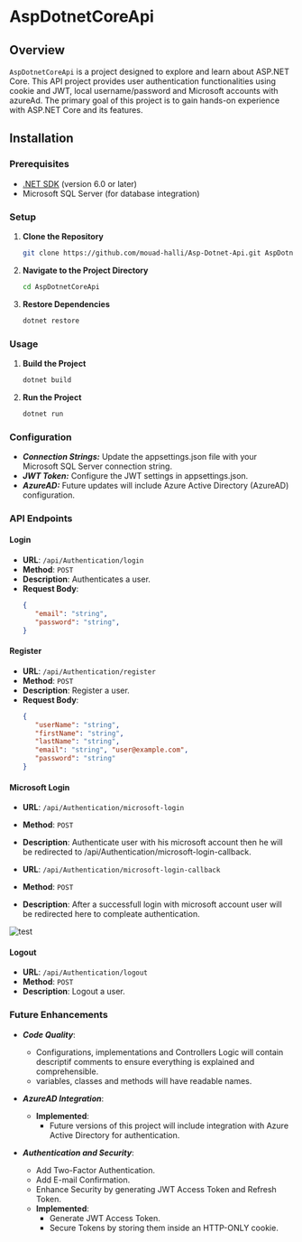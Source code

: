 # AspDotnetCoreApi

## Overview

`AspDotnetCoreApi` is a project designed to explore and learn about ASP.NET Core. This API project provides user authentication functionalities using cookie and JWT, local username/password and Microsoft accounts with azureAd. The primary goal of this project is to gain hands-on experience with ASP.NET Core and its features.

## Installation

### Prerequisites

- [.NET SDK](https://dotnet.microsoft.com/download) (version 6.0 or later)
- Microsoft SQL Server (for database integration)

### Setup

1. **Clone the Repository**

   ```bash
   git clone https://github.com/mouad-halli/Asp-Dotnet-Api.git AspDotnetCoreApi
   ```

2. **Navigate to the Project Directory**

   ```bash
   cd AspDotnetCoreApi
   ```
   
4. **Restore Dependencies**

    ```bash
    dotnet restore
    ```
    
### Usage

1. **Build the Project**

   ```bash
   dotnet build
   ```

2. **Run the Project**

   ```bash
   dotnet run
   ```

### Configuration

- ***Connection Strings:*** Update the appsettings.json file with your Microsoft SQL Server connection string.
- ***JWT Token:*** Configure the JWT settings in appsettings.json.
- ***AzureAD:*** Future updates will include Azure Active Directory (AzureAD) configuration.

### API Endpoints

#### Login

- **URL**: `/api/Authentication/login`
- **Method**: `POST`
- **Description**: Authenticates a user.
- **Request Body**:
  ```json
  {
     "email": "string",
     "password": "string",
  }

#### Register

- **URL**: `/api/Authentication/register`
- **Method**: `POST`
- **Description**: Register a user.
- **Request Body**:
  ```json
  {
     "userName": "string",
     "firstName": "string",
     "lastName": "string",
     "email": "string", "user@example.com",
     "password": "string"
  }

#### Microsoft Login

- **URL**: `/api/Authentication/microsoft-login`
- **Method**: `POST`
- **Description**: Authenticate user with his microsoft account then he will be redirected to /api/Authentication/microsoft-login-callback.

- **URL**: `/api/Authentication/microsoft-login-callback`
- **Method**: `POST`
- **Description**: After a successfull login with microsoft account user will be redirected here to compleate authentication.

![test](https://github.com/mouad-halli/AspDotnetCore-Api/raw/main/readMeImgs/AzureAd%20OAuth2%20diagram.png)
  
#### Logout

- **URL**: `/api/Authentication/logout`
- **Method**: `POST`
- **Description**: Logout a user.

### Future Enhancements

- ***Code Quality***:
   - Configurations, implementations and Controllers Logic will contain descriptif comments to ensure everything is explained and comprehensible.
   - variables, classes and methods will have readable names.
     
- ***AzureAD Integration***:
   - **Implemented**:
      - Future versions of this project will include integration with Azure Active Directory for authentication.
        
- ***Authentication and Security***:
   - Add Two-Factor Authentication.
   - Add E-mail Confirmation.
   - Enhance Security by generating JWT Access Token and Refresh Token.
   - **Implemented**:
      - Generate JWT Access Token.
      - Secure Tokens by storing them inside an HTTP-ONLY cookie.




  
